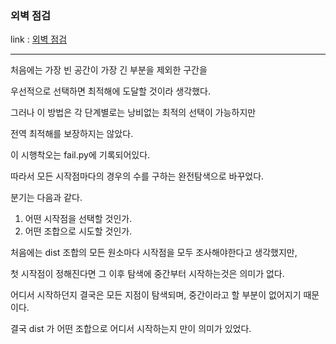 ### 외벽 점검
link : [외벽 점검](https://programmers.co.kr/learn/courses/30/lessons/60062)

--------------------------------------------


처음에는 가장 빈 공간이 가장 긴 부분을 제외한 구간을

우선적으로 선택하면 최적해에 도달할 것이라 생각했다.

그러나 이 방법은 각 단계별로는 낭비없는 최적의 선택이 가능하지만

전역 최적해를 보장하지는 않았다.

이 시행착오는 fail.py에 기록되어있다.


따라서 모든 시작점마다의 경우의 수를 구하는 완전탐색으로 바꾸었다.

분기는  다음과 같다.

1. 어떤 시작점을 선택할 것인가.
 2. 어떤 조합으로 시도할 것인가.

처음에는 dist 조합의 모든 원소마다 시작점을 모두 조사해야한다고 생각했지만,

첫 시작점이 정해진다면 그 이후 탐색에 중간부터 시작하는것은 의미가 없다.

어디서 시작하던지 결국은 모든 지점이 탐색되며, 중간이라고 할 부분이 없어지기 때문이다.

결국 dist 가 어떤 조합으로 어디서 시작하는지 만이 의미가 있었다. 
